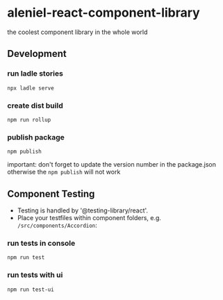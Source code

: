 # aleniel-react-component-library
the coolest component library in the whole world

## Development 

### run ladle stories
`npx ladle serve`

### create dist build
`npm run rollup`

### publish package
`npm publish`

important: don't forget to update the version number in the package.json otherwise the `npm publish` will not work


## Component Testing

- Testing is handled by '@testing-library/react'.
- Place your testfiles within component folders, e.g. `/src/components/Accordion`:

### run tests in console
`npm run test`

### run tests with ui
`npm run test-ui`